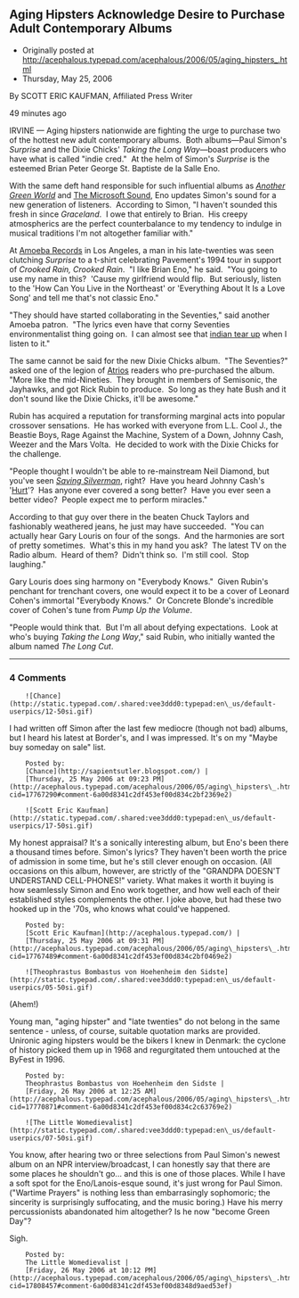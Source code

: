 ## Aging Hipsters Acknowledge Desire to Purchase Adult Contemporary Albums

 * Originally posted at http://acephalous.typepad.com/acephalous/2006/05/aging_hipsters_.html
 * Thursday, May 25, 2006



By SCOTT ERIC KAUFMAN, Affiliated Press Writer  

49 minutes ago

IRVINE — Aging hipsters nationwide are fighting the urge to purchase two of the hottest new adult contemporary albums.  Both albums—Paul Simon's _Surprise_ and the Dixie Chicks' _Taking the Long Way_—boast producers who have what is called "indie cred."  At the helm of Simon's _Surprise_ is the esteemed 
Brian Peter George St. Baptiste de la Salle Eno.    

With the same deft hand responsible for such influential albums as _[Another Green World](http://www.amazon.com/exec/obidos/ASIN/B00022M51I/diesekoschmar-20)_ and [The Microsoft Sound](http://www.sfgate.com/cgi-bin/article.cgi?file=/chronicle/archive/1996/06/02/PK70006.DTL), Eno updates Simon's sound for a new generation of listeners.  According to Simon, "I haven't sounded this fresh in since _Graceland_.  I owe that entirely to Brian.  His creepy atmospherics are the perfect counterbalance to my tendency to indulge in musical traditions I'm not altogether familiar with."

At [Amoeba Records](http://www.amoebamusic.com/www.amoebamusic.com2/html/home.htm) in Los Angeles, a man in his late-twenties was seen clutching _Surprise_ to a t-shirt celebrating Pavement's 1994 tour in support of _Crooked Rain, Crooked Rain_.  "I like Brian Eno," he said.  "You going to use my name in this?  'Cause my girlfriend would flip.  But seriously, listen to the 'How Can You Live in the Northeast' or 'Everything About It Is a Love Song' and tell me that's not classic Eno."

"They should have started collaborating in the Seventies," said another Amoeba patron.  "The lyrics even have that corny Seventies environmentalist thing going on.  I can almost see that [indian tear up](http://www.retrojunk.com/details\_commercial/499/) when I listen to it."

The same cannot be said for the new Dixie Chicks album.  "The Seventies?" asked one of the legion of [Atrios](http://atrios.blogspot.com/) readers who pre-purchased the album.  "More like the mid-Nineties.  They brought in members of Semisonic, the Jayhawks, and got Rick Rubin to produce.  So long as they hate Bush and it don't sound like the Dixie Chicks, it'll be awesome."

Rubin has acquired a reputation for transforming marginal acts into popular crossover sensations.  He has worked with everyone from L.L. Cool J., the Beastie Boys, Rage Against the Machine, System of a Down, Johnny Cash, Weezer and the Mars Volta.  He decided to work with the Dixie Chicks for the challenge.  

"People thought I wouldn't be able to re-mainstream Neil Diamond, but you've seen [_Saving Silverman_](http://www.imdb.com/title/tt0239948/), right?  Have you heard Johnny Cash's '[Hurt](http://www.youtube.com/watch?v=BQECQOSBrPY)'?  Has anyone ever covered a song better?  Have you ever seen a better video?  People expect me to perform miracles."  

According to that guy over there in the beaten Chuck Taylors and fashionably weathered jeans, he just may have succeeded.  "You can actually hear Gary Louris on four of the songs.  And the harmonies are sort of pretty sometimes.  What's this in my hand you ask?  The latest TV on the Radio album.  Heard of them?  Didn't think so.  I'm still cool.  Stop laughing."  

Gary Louris does sing harmony on "Everybody Knows."  Given Rubin's penchant for trenchant covers, one would expect it to be a cover of Leonard Cohen's immortal "Everybody Knows."  Or Concrete Blonde's incredible cover of Cohen's tune from _Pump Up the Volume_.  

"People would think that.  But I'm all about defying expectations.  Look at who's buying _Taking the Long Way_," said Rubin, who initially wanted the album named _The Long Cut_.  

		

* * *

### 4 Comments 

		

                
[]()

	

		![Chance](http://static.typepad.com/.shared:vee3ddd0:typepad:en\_us/default-userpics/12-50si.gif)
	

	

		

I had written off Simon after the last few mediocre (though not bad) albums, but I heard his latest at Border's, and I was impressed.  It's on my "Maybe buy someday on sale" list.

	

		Posted by:
		[Chance](http://sapientsutler.blogspot.com/) |
		[Thursday, 25 May 2006 at 09:23 PM](http://acephalous.typepad.com/acephalous/2006/05/aging\_hipsters\_.html?cid=17767290#comment-6a00d8341c2df453ef00d834c2bf2369e2)

[]()

	

		![Scott Eric Kaufman](http://static.typepad.com/.shared:vee3ddd0:typepad:en\_us/default-userpics/17-50si.gif)
	

	

		

My honest appraisal?  It's a sonically interesting album, but Eno's been there a thousand times before.  Simon's lyrics?  They haven't been worth the price of admission in some time, but he's still clever enough on occasion.  (All occasions on this album, however, are strictly of the "GRANDPA DOESN'T UNDERSTAND CELL-PHONES!" variety.  What makes it worth it buying is how seamlessly Simon and Eno work together, and how well each of their established styles complements the other.  I joke above, but had these two hooked up in the '70s, who knows what could've happened.  

	

		Posted by:
		[Scott Eric Kaufman](http://acephalous.typepad.com/) |
		[Thursday, 25 May 2006 at 09:31 PM](http://acephalous.typepad.com/acephalous/2006/05/aging\_hipsters\_.html?cid=17767489#comment-6a00d8341c2df453ef00d834c2bf0469e2)

[]()

	

		![Theophrastus Bombastus von Hoehenheim den Sidste](http://static.typepad.com/.shared:vee3ddd0:typepad:en\_us/default-userpics/05-50si.gif)
	

	

		

(Ahem!)

Young man, "aging hipster" and "late twenties" do not belong in the same sentence - unless, of course, suitable quotation marks are provided.  Unironic aging hipsters would be the bikers I knew in Denmark: the cyclone of history picked them up in 1968 and regurgitated them untouched at the ByFest in 1996.  

	

		Posted by:
		Theophrastus Bombastus von Hoehenheim den Sidste |
		[Friday, 26 May 2006 at 12:25 AM](http://acephalous.typepad.com/acephalous/2006/05/aging\_hipsters\_.html?cid=17770871#comment-6a00d8341c2df453ef00d834c2c63769e2)

[]()

	

		![The Little Womedievalist](http://static.typepad.com/.shared:vee3ddd0:typepad:en\_us/default-userpics/07-50si.gif)
	

	

		

You know, after hearing two or three selections from Paul Simon's newest album on an NPR interview/broadcast, I can honestly say that there are some places he shouldn't go... and this is one of those places. While I have a soft spot for the Eno/Lanois-esque sound, it's just wrong for Paul Simon. ("Wartime Prayers" is nothing less than embarrasingly sophomoric; the sincerity is surprisingly suffocating, and the music boring.) Have his merry percussionists abandonated him altogether? Is he now "become Green Day"?

Sigh.

	

		Posted by:
		The Little Womedievalist |
		[Friday, 26 May 2006 at 10:12 PM](http://acephalous.typepad.com/acephalous/2006/05/aging\_hipsters\_.html?cid=17808457#comment-6a00d8341c2df453ef00d8348d9aed53ef)

		

        